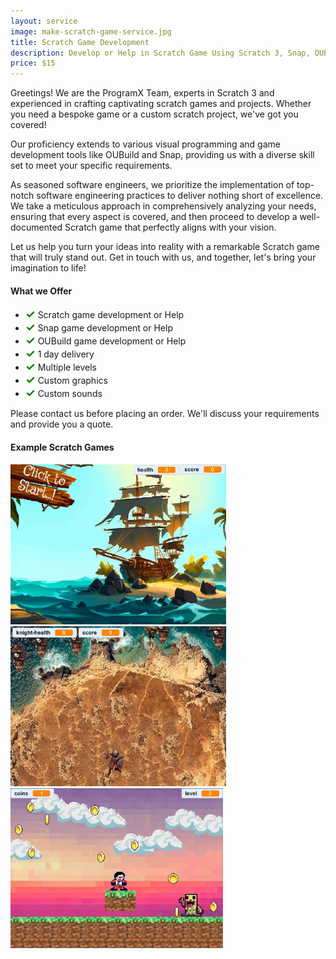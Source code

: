 ```yaml
---
layout: service
image: make-scratch-game-service.jpg
title: Scratch Game Development
description: Develop or Help in Scratch Game Using Scratch 3, Snap, OUBuild
price: $15
---
```


Greetings! We are the ProgramX Team, experts in Scratch 3 and experienced in crafting captivating scratch games and projects. Whether you need a bespoke game or a custom scratch project, we've got you covered!

Our proficiency extends to various visual programming and game development tools like OUBuild and Snap, providing us with a diverse skill set to meet your specific requirements.

As seasoned software engineers, we prioritize the implementation of top-notch software engineering practices to deliver nothing short of excellence. We take a meticulous approach in comprehensively analyzing your needs, ensuring that every aspect is covered, and then proceed to develop a well-documented Scratch game that perfectly aligns with your vision.

Let us help you turn your ideas into reality with a remarkable Scratch game that will truly stand out. Get in touch with us, and together, let's bring your imagination to life!

#### What we Offer

- <span style="color:green; font-size: 18px; font-weight: bold;">✓</span> Scratch game development or Help
- <span style="color:green; font-size: 18px; font-weight: bold;">✓</span> Snap game development or Help
- <span style="color:green; font-size: 18px; font-weight: bold;">✓</span> OUBuild game development or Help
- <span style="color:green; font-size: 18px; font-weight: bold;">✓</span> 1 day delivery
- <span style="color:green; font-size: 18px; font-weight: bold;">✓</span> Multiple levels
- <span style="color:green; font-size: 18px; font-weight: bold;">✓</span> Custom graphics
- <span style="color:green; font-size: 18px; font-weight: bold;">✓</span> Custom sounds


Please contact us before placing an order. We'll discuss your requirements and provide you a quote.

#### Example Scratch Games

<img src="/assets/land-of-pirates-scratch-game.jpg" alt="land of pirates scratch game example scratch boat game development" height="256">
<img src="/assets/knight-raider-scratch-game.jpg" alt="knight raider scratch game example scratch fighting game development" height="256">
<img src="/assets/minecraft-like-2d-game.jpg" alt="minecraft similar game 2d scratch game example scratch minecraft game development" height="256">


